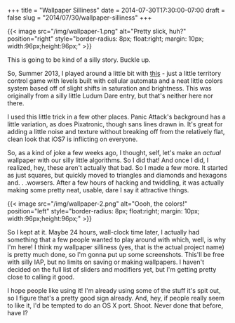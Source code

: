 +++
title = "Wallpaper Silliness"
date = 2014-07-30T17:30:00-07:00
draft = false
slug = "2014/07/30/wallpaper-silliness"
+++

{{< image src="/img/wallpaper-1.png" alt="Pretty slick, huh?" position="right" style="border-radius: 8px; float:right; margin: 10px; width:96px;height:96px;" >}}
<!-- {-% imgcap right /images/wallpaper-1.png 320 0 Pretty slick, huh? %} -->
This is going to be kind of a silly story.  Buckle up.

So, Summer 2013, I played around a little bit with [this](/blog/2013/08/02/waterfight-pre-mortem/) - just a little territory control game with levels built with cellular automata and a neat little colors system based off of slight shifts in saturation and brightness.  This was originally from a silly little Ludum Dare entry, but that's neither here nor there.

I used this little trick in a few other places.  Panic Attack's background has a little variation, as does Pixatronic, though sans lines drawn in.  It's great for adding a little noise and texture without breaking off from the relatively flat, clean look that iOS7 is inflicting on everyone.

So, as a kind of joke a few weeks ago, I thought, self, let's make an *actual* wallpaper with our silly little algorithms.  So I did that!  And once I did, I realized, hey, these aren't actually that bad.  So I made a few more.  It started as just squares, but quickly moved to triangles and diamonds and hexagons and. . .wowsers.  After a few hours of hacking and twiddling, it was actually making some pretty neat, usable, dare I say it attractive things.

{{< image src="/img/wallpaper-2.png" alt="Oooh, the colors!" position="left" style="border-radius: 8px; float:right; margin: 10px; width:96px;height:96px;" >}}
<!-- {-% imgcap left /images/wallpaper-2.png 320 0 Oooh, the colors! %} -->
So I kept at it.  Maybe 24 hours, wall-clock time later, I actually had something that a few people wanted to play around with which, well, is why I'm here!  I think my wallpaper silliness (yes, that is the actual project name) is pretty much done, so I'm gonna put up some screenshots.  This'll be free with silly IAP, but no limits on saving or making wallpapers.  I haven't decided on the full list of sliders and modifiers yet, but I'm getting pretty close to calling it good.

I hope people like using it!  I'm already using some of the stuff it's spit out, so I figure that's a pretty good sign already.  And, hey, if people really seem to like it, I'd be tempted to do an OS X port.  Shoot.  Never done that before, have I?
